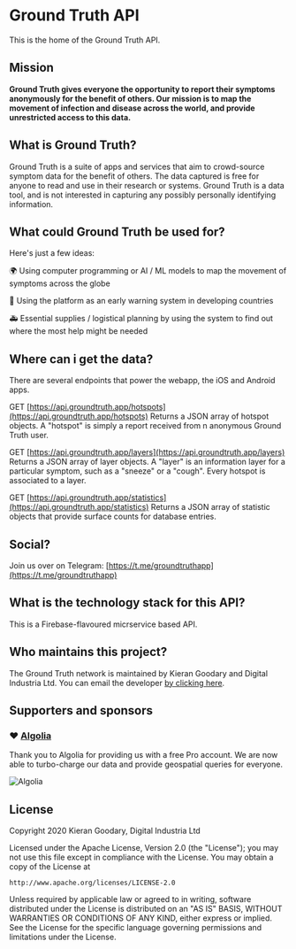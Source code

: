 # Ground Truth API
This is the home of the Ground Truth API.

## Mission
**Ground Truth gives everyone the opportunity to report their symptoms anonymously for the benefit of others. Our mission is to map the movement of infection and disease across the world, and provide unrestricted access to this data.**

## What is Ground Truth?
Ground Truth is a suite of apps and services that aim to crowd-source symptom data for the benefit of others. The data captured is free for anyone to read and use in their research or systems. Ground Truth is a data tool, and is not interested in capturing any possibly personally identifying information.

## What could Ground Truth be used for?
Here's just a few ideas:

🌍 Using computer programming or AI / ML models to map the movement of symptoms across the globe

🚨 Using the platform as an early warning system in developing countries

🚑 Essential supplies / logistical planning by using the system to find out where the most help might be needed

## Where can i get the data?
There are several endpoints that power the webapp, the iOS and Android apps.

GET [https://api.groundtruth.app/hotspots](https://api.groundtruth.app/hotspots)
Returns a JSON array of hotspot objects. A "hotspot" is simply a report received from n anonymous Ground Truth user.

GET [https://api.groundtruth.app/layers](https://api.groundtruth.app/layers)
Returns a JSON array of layer objects. A "layer" is an information layer for a particular symptom, such as a "sneeze" or a "cough". Every hotspot is associated to a layer.

GET [https://api.groundtruth.app/statistics](https://api.groundtruth.app/statistics)
Returns a JSON array of statistic objects that provide surface counts for database entries.

## Social?
Join us over on Telegram: [https://t.me/groundtruthapp](https://t.me/groundtruthapp)

## What is the technology stack for this API?
This is a Firebase-flavoured micrservice based API.

## Who maintains this project?
The Ground Truth network is maintained by Kieran Goodary and Digital Industria Ltd. You can email the developer [by clicking here](mailto:apps@digitalindustria.com).

## Supporters and sponsors

### ❤️ [Algolia](https://www.algolia.com)
Thank you to Algolia for providing us with a free Pro account. We are now able to turbo-charge our data and provide geospatial queries for everyone.

![Algolia](https://res.cloudinary.com/hilnmyskv/image/upload/q_auto/v1584543140/Algolia_com_Website_assets/images/shared/algolia_logo/logo-algolia-nebula-blue-full.png)

## License

Copyright 2020 Kieran Goodary, Digital Industria Ltd

Licensed under the Apache License, Version 2.0 (the "License");
you may not use this file except in compliance with the License.
You may obtain a copy of the License at

    http://www.apache.org/licenses/LICENSE-2.0

Unless required by applicable law or agreed to in writing, software
distributed under the License is distributed on an "AS IS" BASIS,
WITHOUT WARRANTIES OR CONDITIONS OF ANY KIND, either express or implied.
See the License for the specific language governing permissions and
limitations under the License.

